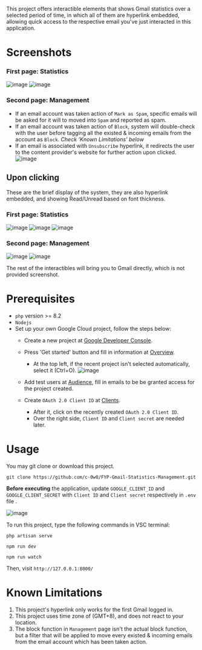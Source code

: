 This project offers interactible elements that shows Gmail statistics over a selected period of time, in which all of them are hyperlink embedded, allowing quick access to the respective email you've just interacted in this application. 

# Screenshots

### First page: Statistics
![image](https://github.com/user-attachments/assets/e772fbb4-d46a-4e95-9e5f-73ac313a5053)
![image](https://github.com/user-attachments/assets/27462982-a36f-41b6-b32a-d15d29584151)

### Second page: Management
- If an email account was taken action of `Mark as Spam`, specific emails will be asked for it will to moved into `Spam` and reported as spam.
- If an email account was taken action of `Block`, system will double-check with the user before tagging all the existed & incoming emails from the account as `Block`. _Check 'Known Limitations' below_
- If an email is associated with `Unsubscribe` hyperlink, it redirects the user to the content provider's website for further action upon clicked.
![image](https://github.com/user-attachments/assets/6bceb703-b367-43d5-aca7-e881a19270aa)

## Upon clicking
These are the brief display of the system, they are also hyperlink embedded, and showing Read/Unread based on font thickness.
### First page: Statistics
![image](https://github.com/user-attachments/assets/973144d0-f67d-472d-ae2d-5b5d3cf02942)
![image](https://github.com/user-attachments/assets/7460c325-102e-4f92-9194-6c1cb0b5d5a7)
![image](https://github.com/user-attachments/assets/703cf77d-f875-4c98-9c9b-be890c45f240)

### Second page: Management
![image](https://github.com/user-attachments/assets/b98267f8-2e63-4e48-a889-1ea37ce02f91)
![image](https://github.com/user-attachments/assets/7e62a803-695e-4e6c-b46c-8840f6262fdc)

The rest of the interactibles will bring you to Gmail directly, which is not provided screenshot.


# Prerequisites

- `php` version >= 8.2
- `Nodejs`
- Set up your own Google Cloud project, follow the steps below:
  - Create a new project at [Google Developer Console](https://console.cloud.google.com/cloud-resource-manager).
  - Press 'Get started' button and fill in information at [Overview](https://console.cloud.google.com/auth/overview).
    - At the top left, if the recent project isn't selected automatically, select it (Ctrl+O).
    ![image](https://github.com/user-attachments/assets/c60a5a90-ef6e-4f89-8883-2a62b1bd38b8)

  - Add test users at [Audience](https://console.cloud.google.com/auth/audience), fill in emails to be be granted access for the project created.
  - Create `OAuth 2.0 Client ID` at [Clients](https://console.cloud.google.com/auth/clients).
    - After it, click on the recently created `OAuth 2.0 Client ID`.
    - Over the right side, `Client ID` and `Client secret` are needed later.


# Usage

You may git clone or download this project.
```
git clone https://github.com/c-0w0/FYP-Gmail-Statistics-Management.git
```

**Before executing** the application, update `GOOGLE_CLIENT_ID` and `GOOGLE_CLIENT_SECRET` with `Client ID` and `Client secret` respectively in `.env` file .

![image](https://github.com/user-attachments/assets/8262853d-ac58-4a4d-8f61-fc6056de7e0a)

To run this project, type the following commands in VSC terminal:

```
php artisan serve
```

```
npm run dev
```

```
npm run watch
```
Then, visit `http://127.0.0.1:8000/`


# Known Limitations

1. This project's hyperlink only works for the first Gmail logged in.
2. This project uses time zone of (GMT+8), and does not react to your location.
3. The block function in `Management` page isn't the actual block function, but a filter that will be applied to move every existed & incoming emails from the email account which has been taken action.
